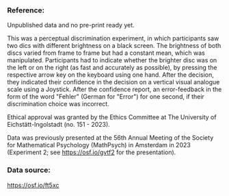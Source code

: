 ### Reference:

Unpublished data and no pre-print ready yet. 

This was a perceptual discrimination experiment, in which participants saw two dics with different brightness on a black screen. The brightness of both discs varied from frame to frame but had a constant mean, which was manipulated. Participants had to indicate whether the brighter disc was on the left or on the right (as fast and accurately as possible), by pressing the respective arrow key on the keyboard using one hand. After the decision, they indicated their confidence in the decision on a vertical visual analogue scale using a Joystick.
After the confidence report, an error-feedback in the form of the word "Fehler" (German for "Error") for one second, if their discrimination choice was incorrect. 

Ethical approval was granted by the Ethics Committee at The University of Eichstätt-Ingolstadt (no. 151 - 2023).

Data was previously presented at the 56th Annual Meeting of the Society for Mathematical Psychology (MathPsych) in Amsterdam in 2023 (Experiment 2; see https://osf.io/gvtf2 for the presentation).

### Data source:

https://osf.io/ft5xc
